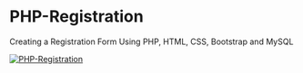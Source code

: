 # PHP-Registration
Creating a Registration Form Using PHP, HTML, CSS, Bootstrap and MySQL

[![PHP-Registration](https://img.youtube.com/vi/KccK2Lcvrlo/0.jpg)](https://www.youtube.com/watch?v=KccK2Lcvrlo)

